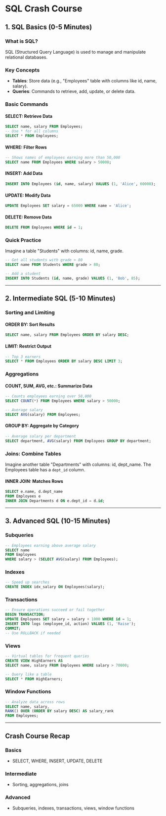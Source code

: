 # SQL Crash Course

## 1. SQL Basics (0-5 Minutes)

### What is SQL?
SQL (Structured Query Language) is used to manage and manipulate relational databases.

### Key Concepts
- **Tables**: Store data (e.g., "Employees" table with columns like id, name, salary).
- **Queries**: Commands to retrieve, add, update, or delete data.

### Basic Commands

#### SELECT: Retrieve Data
```sql
SELECT name, salary FROM Employees;
-- Use * for all columns
SELECT * FROM Employees;
```

#### WHERE: Filter Rows
```sql
-- Shows names of employees earning more than 50,000
SELECT name FROM Employees WHERE salary > 50000;
```

#### INSERT: Add Data
```sql
INSERT INTO Employees (id, name, salary) VALUES (1, 'Alice', 60000);
```

#### UPDATE: Modify Data
```sql
UPDATE Employees SET salary = 65000 WHERE name = 'Alice';
```

#### DELETE: Remove Data
```sql
DELETE FROM Employees WHERE id = 1;
```

### Quick Practice
Imagine a table "Students" with columns: id, name, grade.
```sql
-- Get all students with grade > 80
SELECT name FROM Students WHERE grade > 80;

-- Add a student
INSERT INTO Students (id, name, grade) VALUES (1, 'Bob', 85);
```

---

## 2. Intermediate SQL (5-10 Minutes)

### Sorting and Limiting

#### ORDER BY: Sort Results
```sql
SELECT name, salary FROM Employees ORDER BY salary DESC;
```

#### LIMIT: Restrict Output
```sql
-- Top 3 earners
SELECT * FROM Employees ORDER BY salary DESC LIMIT 3;
```

### Aggregations

#### COUNT, SUM, AVG, etc.: Summarize Data
```sql
-- Counts employees earning over 50,000
SELECT COUNT(*) FROM Employees WHERE salary > 50000;

-- Average salary
SELECT AVG(salary) FROM Employees;
```

#### GROUP BY: Aggregate by Category
```sql
-- Average salary per department
SELECT department, AVG(salary) FROM Employees GROUP BY department;
```

### Joins: Combine Tables
Imagine another table "Departments" with columns: id, dept_name.
The Employees table has a `dept_id` column.

#### INNER JOIN: Matches Rows
```sql
SELECT e.name, d.dept_name
FROM Employees e
INNER JOIN Departments d ON e.dept_id = d.id;
```

---

## 3. Advanced SQL (10-15 Minutes)

### Subqueries
```sql
-- Employees earning above average salary
SELECT name
FROM Employees
WHERE salary > (SELECT AVG(salary) FROM Employees);
```

### Indexes
```sql
-- Speed up searches
CREATE INDEX idx_salary ON Employees(salary);
```

### Transactions
```sql
-- Ensure operations succeed or fail together
BEGIN TRANSACTION;
UPDATE Employees SET salary = salary + 1000 WHERE id = 1;
INSERT INTO logs (employee_id, action) VALUES (1, 'Raise');
COMMIT;
-- Use ROLLBACK if needed
```

### Views
```sql
-- Virtual tables for frequent queries
CREATE VIEW HighEarners AS
SELECT name, salary FROM Employees WHERE salary > 70000;

-- Query like a table
SELECT * FROM HighEarners;
```

### Window Functions
```sql
-- Analyze data across rows
SELECT name, salary,
RANK() OVER (ORDER BY salary DESC) AS salary_rank
FROM Employees;
```

---

## Crash Course Recap
### Basics
- SELECT, WHERE, INSERT, UPDATE, DELETE

### Intermediate
- Sorting, aggregations, joins

### Advanced
- Subqueries, indexes, transactions, views, window functions

